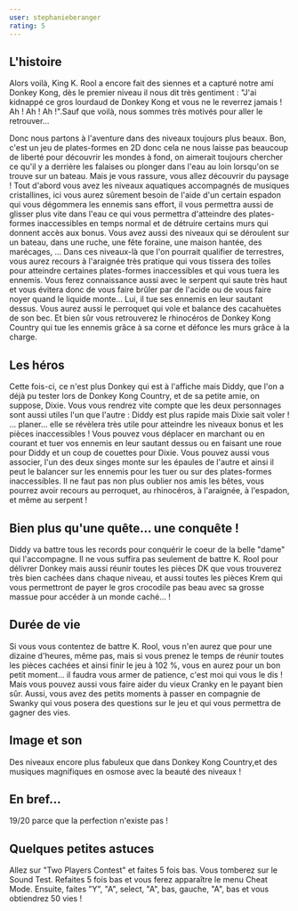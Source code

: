 ```yaml
---
user: stephanieberanger
rating: 5
---
```

## L'histoire
Alors voilà, King K. Rool a encore fait des siennes et a capturé notre ami Donkey Kong, dès le premier niveau il nous dit très gentiment : "J'ai kidnappé ce gros lourdaud de Donkey Kong et vous ne le reverrez jamais ! Ah ! Ah ! Ah !".Sauf que voilà, nous sommes très motivés pour aller le retrouver...

Donc nous partons à l'aventure dans des niveaux toujours plus beaux. Bon, c'est un jeu de plates-formes en 2D donc cela ne nous laisse pas beaucoup de liberté pour découvrir les mondes à fond, on aimerait toujours chercher ce qu'il y a derrière les falaises ou plonger dans l'eau au loin lorsqu'on se trouve sur un bateau. Mais je vous rassure, vous allez découvrir du paysage ! Tout d'abord vous avez les niveaux aquatiques accompagnés de musiques cristallines, ici vous aurez sûrement besoin de l'aide d'un certain espadon qui vous dégommera les ennemis sans effort, il vous permettra aussi de glisser plus vite dans l'eau ce qui vous permettra d'atteindre des plates-formes inaccessibles en temps normal et de détruire certains murs qui donnent accès aux bonus. Vous avez aussi des niveaux qui se déroulent sur un bateau, dans une ruche, une fête foraine, une maison hantée, des marécages, ... Dans ces niveaux-là que l'on pourrait qualifier de terrestres, vous aurez recours à l'araignée très pratique qui vous tissera des toiles pour atteindre certaines plates-formes inaccessibles et qui vous tuera les ennemis. Vous ferez connaissance aussi avec le serpent qui saute très haut et vous évitera donc de vous faire brûler par de l'acide ou de vous faire noyer quand le liquide monte... Lui, il tue ses ennemis en leur sautant dessus. Vous aurez aussi le perroquet qui vole et balance des cacahuètes de son bec. Et bien sûr vous retrouverez le rhinocéros de Donkey Kong Country qui tue les ennemis grâce à sa corne et défonce les murs grâce à la charge.

## Les héros
Cette fois-ci, ce n'est plus Donkey qui est à l'affiche mais Diddy, que l'on a déjà pu tester lors de Donkey Kong Country, et de sa petite amie, on suppose, Dixie. Vous vous rendrez vite compte que les deux personnages sont aussi utiles l'un que l'autre : Diddy est plus rapide mais Dixie sait voler ! ... planer... elle se révèlera très utile pour atteindre les niveaux bonus et les pièces inaccessibles ! Vous pouvez vous déplacer en marchant ou en courant et tuer vos ennemis en leur sautant dessus ou en faisant une roue pour Diddy et un coup de couettes pour Dixie. Vous pouvez aussi vous associer, l'un des deux singes monte sur les épaules de l'autre et ainsi il peut le balancer sur les ennemis pour les tuer ou sur des plates-formes inaccessibles. Il ne faut pas non plus oublier nos amis les bêtes, vous pourrez avoir recours au perroquet, au rhinocéros, à l'araignée, à l'espadon, et même au serpent !

## Bien plus qu'une quête... une conquête !
Diddy va battre tous les records pour conquérir le coeur de la belle "dame" qui l'accompagne. Il ne vous suffira pas seulement de battre K. Rool pour délivrer Donkey mais aussi réunir toutes les pièces DK que vous trouverez très bien cachées dans chaque niveau, et aussi toutes les pièces Krem qui vous permettront de payer le gros crocodile pas beau avec sa grosse massue pour accéder à un monde caché... !

## Durée de vie
Si vous vous contentez de battre K. Rool, vous n'en aurez que pour une dizaine d'heures, même pas, mais si vous prenez le temps de réunir toutes les pièces cachées et ainsi finir le jeu à 102 %, vous en aurez pour un bon petit moment... il faudra vous armer de patience, c'est moi qui vous le dis ! Mais vous pouvez aussi vous faire aider du vieux Cranky en le payant bien sûr. Aussi, vous avez des petits moments à passer en compagnie de Swanky qui vous posera des questions sur le jeu et qui vous permettra de gagner des vies.

## Image et son
Des niveaux encore plus fabuleux que dans Donkey Kong Country,et des musiques magnifiques en osmose avec la beauté des niveaux !

## En bref...
19/20 parce que la perfection n'existe pas !

## Quelques petites astuces
Allez sur "Two Players Contest" et faites 5 fois bas. Vous tomberez sur le Sound Test. Refaites 5 fois bas et vous ferez apparaître le menu Cheat Mode. Ensuite, faites "Y", "A", select, "A", bas, gauche, "A", bas et vous obtiendrez 50 vies !